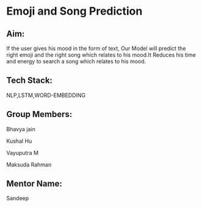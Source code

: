 # Emoji and Song Prediction

## Aim: 
If the user gives his mood in the form of text, Our Model will predict the right emoji and the right song which relates to his mood.It Reduces his time and energy to search a song which relates to his mood.

## Tech Stack: 
NLP,LSTM,WORD-EMBEDDING

## Group Members:

Bhavya jain

Kushal Hu

Vayuputra M

Maksuda Rahman 

## Mentor Name:

Sandeep 
